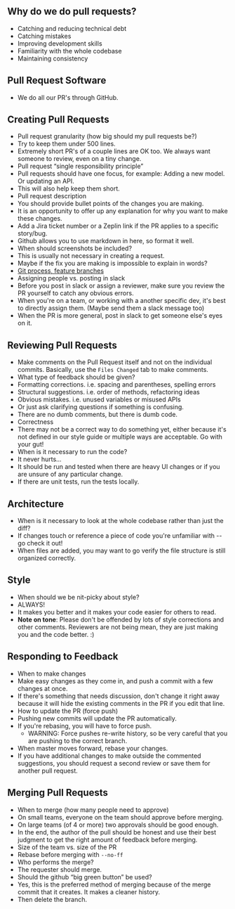 ## Why do we do pull requests?

* Catching and reducing technical debt
* Catching mistakes
* Improving development skills
* Familiarity with the whole codebase
* Maintaining consistency

## Pull Request Software

* We do all our PR's through GitHub.

## Creating Pull Requests

* Pull request granularity (how big should my pull requests be?)
 * Try to keep them under 500 lines.
 * Extremely short PR's of a couple lines are OK too. We always want someone to review, even on a tiny change.
* Pull request “single responsibility principle”
 * Pull requests should have one focus, for example: Adding a new model. Or updating an API.
 * This will also help keep them short.
* Pull request description
 * You should provide bullet points of the changes you are making.
 * It is an opportunity to offer up any explanation for why you want to make these changes.
 * Add a Jira ticket number or a Zeplin link if the PR applies to a specific story/bug.
 * Github allows you to use markdown in here, so format it well.
* When should screenshots be included?
 * This is usually not necessary in creating a request.
 * Maybe if the fix you are making is impossible to explain in words?
* [Git process, feature branches](git_workflow_quick_reference.md)
* Assigning people vs. posting in slack
 * Before you post in slack or assign a reviewer, make sure you review the PR yourself to catch any obvious errors.
 * When you're on a team, or working with a another specific dev, it's best to directly assign them. (Maybe send them a slack message too)
 * When the PR is more general, post in slack to get someone else's eyes on it.

## Reviewing Pull Requests

* Make comments on the Pull Request itself and not on the individual commits. Basically, use the `Files Changed` tab to make comments.
* What type of feedback should be given?
 * Formatting corrections. i.e. spacing and parentheses, spelling errors
 * Structural suggestions. i.e. order of methods, refactoring ideas
 * Obvious mistakes. i.e. unused variables or misused APIs
 * Or just ask clarifying questions if something is confusing.
 * There are no dumb comments, but there is dumb code.
* Correctness
 * There may not be a correct way to do something yet, either because it's not defined in our style guide or multiple ways are acceptable. Go with your gut!
* When is it necessary to run the code?
 * It never hurts...
 * It should be run and tested when there are heavy UI changes or if you are unsure of any particular change.
 * If there are unit tests, run the tests locally.

## Architecture

* When is it necessary to look at the whole codebase rather than just the diff?
 * If changes touch or reference a piece of code you're unfamiliar with -- go check it out!
 * When files are added, you may want to go verify the file structure is still organized correctly.

## Style

* When should we be nit-picky about style?
 * ALWAYS!
 * It makes you better and it makes your code easier for others to read.
* **Note on tone**: Please don't be offended by lots of style corrections and other comments. Reviewers are not being mean, they are just making you and the code better. :)

## Responding to Feedback

* When to make changes
 * Make easy changes as they come in, and push a commit with a few changes at once.
 * If there's something that needs discussion, don't change it right away because it will hide the existing comments in the PR if you edit that line.
* How to update the PR (force push)
 * Pushing new commits will update the PR automatically.
 * If you're rebasing, you will have to force push.
   * WARNING: Force pushes re-write history, so be very careful that you are pushing to the correct branch.
* When master moves forward, rebase your changes.
* If you have additional changes to make outside the commented suggestions, you should request a second review or save them for another pull request.

## Merging Pull Requests

* When to merge (how many people need to approve)
 * On small teams, everyone on the team should approve before merging.
 * On large teams (of 4 or more) two approvals should be good enough.
 * In the end, the author of the pull should be honest and use their best judgment to get the right amount of feedback before merging.
* Size of the team vs. size of the PR
* Rebase before merging with `--no-ff`
* Who performs the merge?
 * The requester should merge.
* Should the github “big green button” be used?
 * Yes, this is the preferred method of merging because of the merge commit that it creates. It makes a cleaner history.
 * Then delete the branch.
